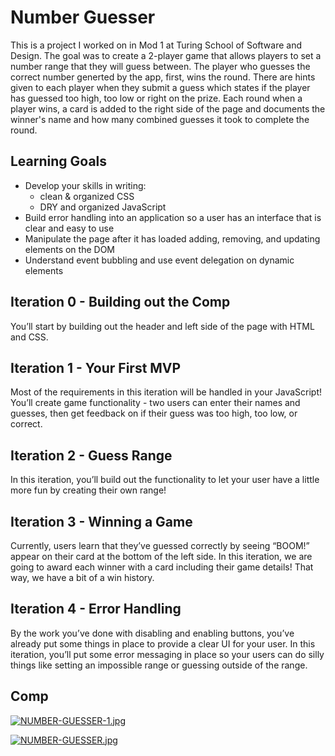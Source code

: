 # Number Guesser

This is a project I worked on in Mod 1 at Turing School of Software and Design. The goal was to create a 2-player game that allows players to set a number range that they will guess between. The player who guesses the correct number generted by the app, first, wins the round. There are hints given to each player when they submit a guess which states if the player has guessed too high, too low or right on the prize. Each round when a player wins, a card is added to the right side of the page and documents the winner's name and how many combined guesses it took to complete the round.

## Learning Goals
* Develop your skills in writing:
  * clean & organized CSS
  * DRY and organized JavaScript
* Build error handling into an application so a user has an interface that is clear and easy to use
* Manipulate the page after it has loaded adding, removing, and updating elements on the DOM
* Understand event bubbling and use event delegation on dynamic elements

## Iteration 0 - Building out the Comp

You’ll start by building out the header and left side of the page with HTML and CSS.

## Iteration 1 - Your First MVP

Most of the requirements in this iteration will be handled in your JavaScript! You’ll create game functionality - two users can enter their names and guesses, then get feedback on if their guess was too high, too low, or correct.

## Iteration 2 - Guess Range

In this iteration, you’ll build out the functionality to let your user have a little more fun by creating their own range!

## Iteration 3 - Winning a Game

Currently, users learn that they’ve guessed correctly by seeing “BOOM!” appear on their card at the bottom of the left side. In this iteration, we are going to award each winner with a card including their game details! That way, we have a bit of a win history.

## Iteration 4 - Error Handling

By the work you’ve done with disabling and enabling buttons, you’ve already put some things in place to provide a clear UI for your user. In this iteration, you’ll put some error messaging in place so your users can do silly things like setting an impossible range or guessing outside of the range.
  
## Comp
[![NUMBER-GUESSER-1.jpg](https://i.postimg.cc/G2fhsKm9/NUMBER-GUESSER-1.jpg)](https://postimg.cc/cgQNpQYN)

[![NUMBER-GUESSER.jpg](https://i.postimg.cc/Y21CS6w2/NUMBER-GUESSER.jpg)](https://postimg.cc/jCSbgJ5B)
